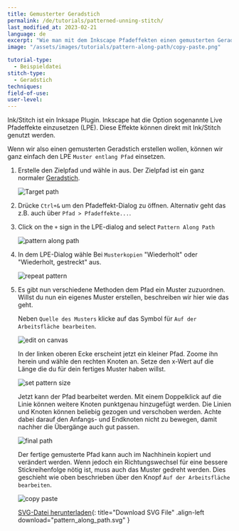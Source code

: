```yaml
---
title: Gemusterter Geradstich
permalink: /de/tutorials/patterned-unning-stitch/
last_modified_at: 2023-02-21
language: de
excerpt: "Wie man mit dem Inkscape Pfadeffekten einen gemusterten Geradstich erstellt"
image: "/assets/images/tutorials/pattern-along-path/copy-paste.png"

tutorial-type:
  - Beispieldatei
stitch-type: 
  - Geradstich
techniques:
field-of-use:
user-level: 
---
```

Ink/Stitch ist ein Inksape Plugin. Inkscape hat die Option sogenannte Live Pfadeffekte einzusetzen (LPE). Diese Effekte können direkt mit Ink/Stitch genutzt werden.

Wenn wir also einen gemusterten Geradstich erstellen wollen, können wir ganz einfach den LPE `Muster entlang Pfad` einsetzen.

1. Erstelle den Zielpfad und wähle in aus. Der Zielpfad ist ein ganz normaler [Geradstich](/de/docs/stitches/running-stitch/).


   ![Target path](/assets/images/tutorials/pattern-along-path/target-path.png)
2. Drücke `Ctrl+&` um den Pfadeffekt-Dialog zu öffnen. Alternativ geht das z.B. auch über `Pfad > Pfadeffekte...`.
3. Click on the `+` sign in the LPE-dialog and select `Pattern Along Path`

   ![pattern along path](/assets/images/tutorials/pattern-along-path/pattern-along-path.png)
4. In dem LPE-Dialog wähle Bei `Musterkopien` "Wiederholt" oder "Wiederholt, gestreckt" aus.

   ![repeat pattern](/assets/images/tutorials/pattern-along-path/repeat.png)
5. Es gibt nun verschiedene Methoden dem Pfad ein Muster zuzuordnen. Willst du nun ein eigenes Muster erstellen, beschreiben wir hier wie das geht.

    Neben `Quelle des Musters` klicke auf das Symbol für `Auf der Arbeitsfläche bearbeiten`.

    ![edit on canvas](/assets/images/tutorials/pattern-along-path/edit.png)

    In der linken oberen Ecke erscheint jetzt ein kleiner Pfad. Zoome ihn herein und wähle den rechten Knoten an. Setze den x-Wert auf die Länge die du für dein fertiges Muster haben willst.

    ![set pattern size](/assets/images/tutorials/pattern-along-path/set-size.png)
    
    Jetzt kann der Pfad bearbeitet werden. Mit einem Doppelklick auf die Linie können weitere Knoten punktgenau hinzugefügt werden. Die Linien und Knoten können beliebig gezogen und verschoben werden. Achte dabei darauf den Anfangs- und Endknoten nicht zu bewegen, damit nachher die Übergänge auch gut passen.

    ![final path](/assets/images/tutorials/pattern-along-path/final-path.png)
    
    Der fertige gemusterte Pfad kann auch im Nachhinein kopiert und verändert werden. Wenn jedoch ein Richtungswechsel für eine bessere Stickreihenfolge nötig ist, muss auch das Muster gedreht werden. Dies geschieht wie oben beschrieben über den Knopf `Auf der Arbeitsfläche bearbeiten`.

    ![copy paste](/assets/images/tutorials/pattern-along-path/copy-paste.png)

    [SVG-Datei herunterladen](/assets/images/tutorials/pattern-along-path/pattern_along_path.svg){: title="Download SVG File" .align-left download="pattern_along_path.svg" }
